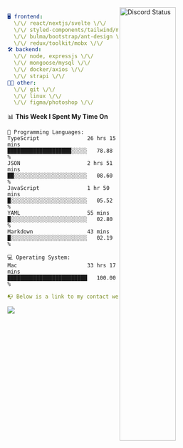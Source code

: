
<a href="https://discord.com/users/279302975371870218" target="_blank">
    <img width="50%" align="right" alt="Discord Status" src="https://lanyard.cnrad.dev/api/279302975371870218?bg=161B22&borderRadius=5px%205px%200%200&hideTimestamp=true&idleMessage=Just%20chillin%27%20at%20the%20moment&animated=true">
</a>

```yaml
🖥️ frontend: 
  \/\/ react/nextjs/svelte \/\/
  \/\/ styled-components/tailwind/mui/
  \/\/ bulma/bootstrap/ant-design \/\/
  \/\/ redux/toolkit/mobx \/\/
🛠 backend: 
  \/\/ node, expressjs \/\/
  \/\/ mongoose/mysql \/\/
  \/\/ docker/axios \/\/
  \/\/ strapi \/\/
👨‍💻 other: 
  \/\/ git \/\/ 
  \/\/ linux \/\/
  \/\/ figma/photoshop \/\/
```
<!--START_SECTION:waka-->
📊 **This Week I Spent My Time On** 

```text
💬 Programming Languages: 
TypeScript               26 hrs 15 mins      ████████████████████░░░░░   78.88 % 
JSON                     2 hrs 51 mins       ██░░░░░░░░░░░░░░░░░░░░░░░   08.60 % 
JavaScript               1 hr 50 mins        █░░░░░░░░░░░░░░░░░░░░░░░░   05.52 % 
YAML                     55 mins             █░░░░░░░░░░░░░░░░░░░░░░░░   02.80 % 
Markdown                 43 mins             █░░░░░░░░░░░░░░░░░░░░░░░░   02.19 % 

💻 Operating System: 
Mac                      33 hrs 17 mins      █████████████████████████   100.00 % 
```


<!--END_SECTION:waka-->
```yaml
📭 Below is a link to my contact website 
```
<a href="https://mxns.xyz" target="_black"> <img src="https://img.shields.io/badge/website-161B22?style=for-the-badge&logo=About.me&logoColor=white"></img> <a/>
